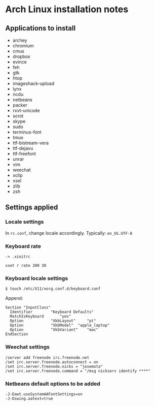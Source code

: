 Arch Linux installation notes
=============================

Applications to install
-----------------------

* archey
* chromium
* cmus
* dropbox
* evince
* feh
* gtk
* htop
* imageshack-upload
* lynx
* ncdu
* netbeans
* packer
* rxvt-unicode
* scrot
* skype
* sudo
* terminus-font
* tmux
* ttf-bistream-vera
* ttf-dejavu
* ttf-freefont
* unrar
* vim
* weechat
* xclip
* xsel
* zlib
* zsh

Settings applied
----------------

### Locale settings

In `rc.conf`, change locale accordingly. Typically: `en_US.UTF-8`

### Keyboard rate

    -> .xinitrc

    xset r rate 200 30

### Keyboard locale settings

    $ touch /etc/X11/xorg.conf.d/keyboard.conf

Append:

    Section "InputClass"
      Identifier		"Keyboard Defaults"
      MatchIsKeyboard		"yes"
      Option			"XkbLayout" 	"pt"
      Option			"XkbModel"	"apple_laptop"
      Option			"XkbVariant"	"mac"
    EndSection

### Weechat settings

    /server add freenode irc.freenode.net
    /set irc.server.freenode.autoconnect = on
    /set irc.server.freenode.nicks = "josemota"
    /set irc.server.freenode.command = "/msg nickserv identify ****"

### Netbeans default options to be added

    -J-Dawt.useSystemAAFontSettings=on
    -J-Dswing.aatext=true
